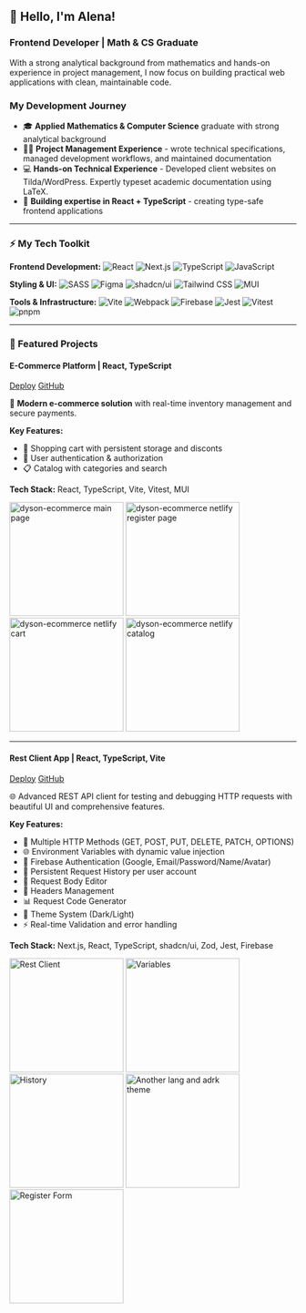 ## 👋 Hello, I'm Alena!


### **Frontend Developer | Math & CS Graduate**

With a strong analytical background from mathematics and hands-on experience in project management, I now focus on building practical web applications with clean, maintainable code.

### My Development Journey

- 🎓 **Applied Mathematics & Computer Science** graduate with strong analytical background
- 👨‍💼 **Project Management Experience** - wrote technical specifications, managed development workflows, and maintained documentation
- 💻 **Hands-on Technical Experience** - Developed client websites on Tilda/WordPress. Expertly typeset academic documentation using LaTeX.
- 🚀 **Building expertise in React + TypeScript** - creating type-safe frontend applications

________________

### ⚡ My Tech Toolkit

**Frontend Development:**
![React](https://img.shields.io/badge/React-61DAFB?style=for-the-badge&logo=react&logoColor=black)
![Next.js](https://img.shields.io/badge/Next.js-000000?style=for-the-badge&logo=nextdotjs&logoColor=white)
![TypeScript](https://img.shields.io/badge/TypeScript-3178C6?style=for-the-badge&logo=typescript&logoColor=white)
![JavaScript](https://img.shields.io/badge/JavaScript-F7DF1E?style=for-the-badge&logo=javascript&logoColor=black)

**Styling & UI:**
![SASS](https://img.shields.io/badge/SASS-CC6699?style=for-the-badge&logo=sass&logoColor=white)
![Figma](https://img.shields.io/badge/Figma-F24E1E?style=for-the-badge&logo=figma&logoColor=white)
![shadcn/ui](https://img.shields.io/badge/shadcn%2Fui-000000?style=for-the-badge&logo=react&logoColor=white)
![Tailwind CSS](https://img.shields.io/badge/Tailwind_CSS-06B6D4?style=for-the-badge&logo=tailwindcss&logoColor=white)
![MUI](https://img.shields.io/badge/Material_UI-007FFF?style=for-the-badge&logo=mui&logoColor=white)


**Tools & Infrastructure:**
![Vite](https://img.shields.io/badge/Vite-646CFF?style=for-the-badge&logo=vite&logoColor=white)
![Webpack](https://img.shields.io/badge/Webpack-8DD6F9?style=for-the-badge&logo=webpack&logoColor=black)
![Firebase](https://img.shields.io/badge/Firebase-FFCA28?style=for-the-badge&logo=firebase&logoColor=black)
![Jest](https://img.shields.io/badge/Jest-C21325?style=for-the-badge&logo=jest&logoColor=white)
![Vitest](https://img.shields.io/badge/Vitest-6E9F18?style=for-the-badge&logo=vitest&logoColor=white)
![pnpm](https://img.shields.io/badge/pnpm-F69220?style=for-the-badge&logo=pnpm&logoColor=white)

________________


### 🚀 Featured Projects

#### **E-Commerce Platform** | React, TypeScript

[Deploy](https://dyson-ecommerce.netlify.app/)
[GitHub](https://github.com/morven2018/eCommerce-dyson)

📱 **Modern e-commerce solution** with real-time inventory management and secure payments.

**Key Features:**
- 🛒 Shopping cart with persistent storage and disconts
- 🔐 User authentication & authorization
- 📋 Catalog with categories and search

**Tech Stack:** React, TypeScript, Vite, Vitest, MUI


 <img width="200" alt="dyson-ecommerce main page" src="https://github.com/user-attachments/assets/b30577f0-a8a1-44d7-afb6-c2c0b1c9742d" />
 <img width="200" alt="dyson-ecommerce netlify register page" src="https://github.com/user-attachments/assets/2112232e-6e5d-4a2c-a525-e0d7190e740c" />
<img width="200"  alt="dyson-ecommerce netlify cart" src="https://github.com/user-attachments/assets/3d1d78bc-66fd-40e3-b1e8-c6c792282695" />
<img width="200" alt="dyson-ecommerce netlify catalog" src="https://github.com/user-attachments/assets/a1c8f0fc-8f44-4798-9b47-28c877942ed9" />

________________

#### Rest Client App | React, TypeScript, Vite

[Deploy](https://react-2025-q3-rest-client.netlify.app/en)
[GitHub](https://github.com/morven2018/rest-client-app)


🌐 Advanced REST API client for testing and debugging HTTP requests with beautiful UI and comprehensive features.

**Key Features:**

- 🔄 Multiple HTTP Methods (GET, POST, PUT, DELETE, PATCH, OPTIONS)
- 🌐 Environment Variables with dynamic value injection
- 🔐 Firebase Authentication (Google, Email/Password/Name/Avatar)
- 💾 Persistent Request History per user account
- 📝 Request Body Editor
- 🔗 Headers Management 
- 📊 Request Code Generator
- 🎨 Theme System (Dark/Light) 
- ⚡ Real-time Validation and error handling

**Tech Stack:** Next.js, React, TypeScript, shadcn/ui, Zod, Jest, Firebase

<img width="200" alt="Rest Client" src="https://github.com/user-attachments/assets/cd75140d-cddf-4958-ab54-82eb2c84ce0f" />
<img  width="200" alt="Variables" src="https://github.com/user-attachments/assets/ba60ee5c-4768-4ffd-8848-0cbe911c4d64" />
<img width="200"  alt="History" src="https://github.com/user-attachments/assets/b11d6c3a-9146-4790-a2d6-ae9557d40b70" />
<img  width="200" alt="Another lang and adrk theme" src="https://github.com/user-attachments/assets/261095c5-2767-4fb7-beff-3b1f3eb330a4" />
<img width="200" alt="Register Form" src="https://github.com/user-attachments/assets/9b4f314d-03db-4c92-b38d-af17ff04869b" />
